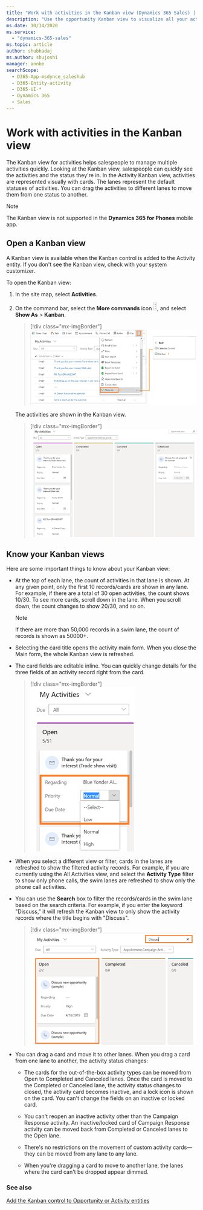 ```yaml
---
title: "Work with activities in the Kanban view (Dynamics 365 Sales) | MicrosoftDocs"
description: "Use the opportunity Kanban view to visualize all your activities with a card-based view and manage these activities quickly by moving them across the swim lanes."
ms.date: 10/14/2020
ms.service:
  - "dynamics-365-sales"
ms.topic: article
author: shubhadaj
ms.author: shujoshi
manager: annbe
searchScope:
  - D365-App-msdynce_saleshub
  - D365-Entity-activity
  - D365-UI-*
  - Dynamics 365
  - Sales
---
```


# Work with activities in the Kanban view

The Kanban view for activities helps salespeople to manage multiple activities quickly. Looking at the Kanban view, salespeople can quickly see the activities and the status they're in. In the Activity Kanban view, activities are represented visually with cards. The lanes represent the default statuses of activities. You can drag the activities to different lanes to move them from one status to another.

> [!NOTE]
> The Kanban view is not supported in the **Dynamics 365 for Phones** mobile app.

## Open a Kanban view

A Kanban view is available when the Kanban control is added to the Activity entity. If you don't see the Kanban view, check with your system customizer. 

To open the Kanban view:

1. In the site map, select **Activities**.
2. On the command bar, select the **More commands** icon ![More commands icon](media/more-commands-icon.png "More commands icon"), and select **Show As** > **Kanban**.

    > [!div class="mx-imgBorder"]  
    > ![Show activities in the Kanban view](media/activity-show-as-kanban-view.png "Show activities in the Kanban view") 

    The activities are shown in the Kanban view.

      > [!div class="mx-imgBorder"]  
      > ![Activities in the Kanban view](media/activities-kanban-view.png "Activities in the Kanban view") 

 
## Know your Kanban views

Here are some important things to know about your Kanban view:
-  At the top of each lane, the count of activities in that lane is shown. At any given point, only the first 10 records/cards are shown in any lane. For example, if there are a total of 30 open activities, the count shows 10/30. To see more cards, scroll down in the lane. When you scroll down, the count changes to show 20/30, and so on.

    > [!NOTE]
    > If there are more than 50,000 records in a swim lane, the count of records is shown as 50000+. 

-  Selecting the card title opens the activity main form. When you close the Main form, the whole Kanban view is refreshed.

-  The card fields are editable inline. You can quickly change details for the three fields of an activity record right from the card.

    > [!div class="mx-imgBorder"]  
    > ![Editable fields on the activity card](media/editable-card-fields.png "Editable fields on the activity card")

-  When you select a different view or filter, cards in the lanes are refreshed to show the filtered activity records. For example, if you are currently using the All Activities view, and select the **Activity Type** filter to show only phone calls, the swim lanes are refreshed to show only the phone call activities.

-  You can use the **Search** box to filter the records/cards in the swim lane based on the search criteria. For example, if you enter the keyword "Discuss," it will refresh the Kanban view to only show the activity records where the title begins with "Discuss".

    > [!div class="mx-imgBorder"]  
    > ![Use the Search box to filter records in the Kanban view](media/search-in-activity-kanban.png "Use the Search box to filter records in the Kanban view")

-  You can drag a card and move it to other lanes. When you drag a card from one lane to another, the activity status changes:

    - The cards for the out-of-the-box activity types can be moved from Open to Completed and Canceled lanes. Once the card is moved to the Completed or Canceled lane, the activity status changes to closed, the activity card becomes inactive, and a lock icon is shown on the card. You can't change the fields on an inactive or locked card.

    - You can't reopen an inactive activity other than the Campaign Response activity. An inactive/locked card of Campaign Response activity can be moved back from Completed or Canceled lanes to the Open lane.

    - There's no restrictions on the movement of custom activity cards—they can be moved from any lane to any lane.
 
    - When you're dragging a card to move to another lane, the lanes where the card can't be dropped appear dimmed.

### See also

[Add the Kanban control to Opportunity or Activity entities](add-kanban-control.md)  
